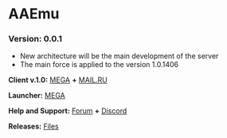 # AAEmu
### Version: 0.0.1

* New architecture will be the main development of the server
* The main force is applied to the version 1.0.1406

**Client v.1.0:** [MEGA](https://mega.nz/#!rJEXTITL!0L-_iRLGyYmmZQgwrux2IOJtmFhwm9yT2B7fqQQMUJ0) **+** [MAIL.RU](https://cloud.mail.ru/public/cdaf4fb889b9/Archeage_enotbox.com.rar)

**Launcher:** [MEGA](https://mega.nz/#!GR0W0CoS!_iM0bihez5jvKL0Omay7dvBCVQwClNXXo0CaT8hjnic)

**Help and Support:** [Forum](https://boards.aaemu.pw/) **+** [Discord](https://discord.gg/vn8E8E6)

**Releases:** [Files](https://github.com/atel0/AAEmu/releases)
